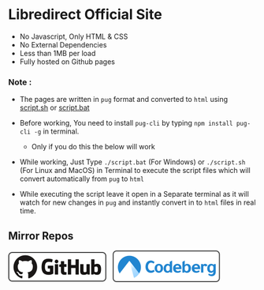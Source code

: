 # Libredirect Official Site

- No Javascript, Only HTML & CSS
- No External Dependencies
- Less than 1MB per load
- Fully hosted on Github pages


### Note :

- The pages are written in `pug` format and converted to `html` using [script.sh](./script.sh) or [script.bat](./script.bat)

- Before working, You need to install `pug-cli` by typing `npm install pug-cli -g` in terminal.
    - Only if you do this the below will work

- While working, Just Type `./script.bat` (For Windows) or `./script.sh` (For Linux and MacOS) in Terminal to execute the script files which will convert automatically from `pug` to `html`

- While executing the script leave it open in a Separate terminal as it will watch for new changes in `pug` and instantly convert in to `html` files in real time.

## Mirror Repos
[![GitHub](https://raw.githubusercontent.com/ManeraKai/manerakai/main/icons/github.svg)](https://github.com/libredirect/libredirect.github.io)&nbsp;&nbsp;
[![Codeberg](https://raw.githubusercontent.com/ManeraKai/manerakai/main/icons/codeberg.svg)](https://codeberg.org/LibRedirect/libredirect.github.io)&nbsp;&nbsp;
